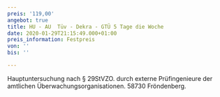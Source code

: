 ```yaml
---
preis: '119,00'
angebot: true
title: HU - AU  Tüv - Dekra - GTÜ 5 Tage die Woche
date: 2020-01-29T21:15:49.000+01:00
preis_information: Festpreis
von: ''
bis: ''

---
```

Hauptuntersuchung nach § 29StVZO. durch externe Prüfingenieure der amtlichen Überwachungsorganisationen. 58730 Fröndenberg.